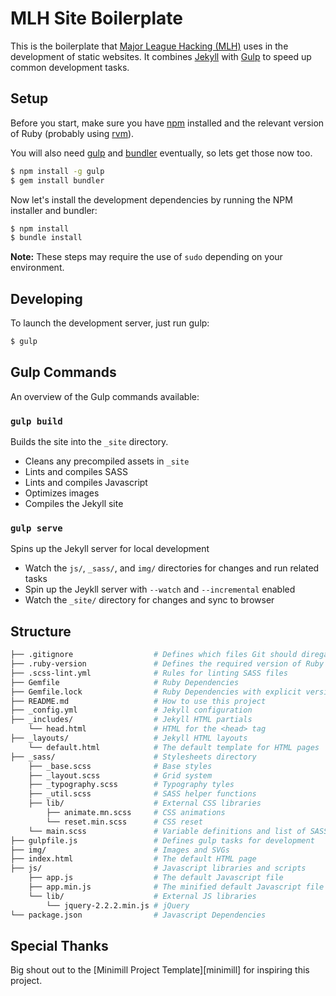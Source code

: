 MLH Site Boilerplate
========================================

This is the boilerplate that [Major League Hacking (MLH)][mlh] uses in the
development of static websites.  It combines [Jekyll][jekyll] with
[Gulp][gulp] to speed up common development tasks.

## Setup

Before you start, make sure you have [npm][npm-install] installed and the
relevant version of Ruby (probably using [rvm][rvm]).

You will also need [gulp][gulp] and [bundler][bundler] eventually, so lets get
those now too.

```bash
$ npm install -g gulp
$ gem install bundler
```

Now let's install the development dependencies by running the NPM installer and
bundler:

```bash
$ npm install
$ bundle install
```

**Note:** These steps may require the use of `sudo` depending on your
environment.

## Developing

To launch the development server, just run gulp:

```bash
$ gulp
```

## Gulp Commands

An overview of the Gulp commands available:

### `gulp build`

Builds the site into the `_site` directory.

 - Cleans any precompiled assets in `_site`
 - Lints and compiles SASS
 - Lints and compiles Javascript
 - Optimizes images
 - Compiles the Jekyll site

### `gulp serve`

Spins up the Jekyll server for local development

 - Watch the `js/`, `_sass/`, and `img/` directories for changes and run
   related tasks
 - Spin up the Jeykll server with `--watch` and `--incremental` enabled
 - Watch the `_site/` directory for changes and sync to browser

## Structure

```bash
├── .gitignore                  # Defines which files Git should diregard
├── .ruby-version               # Defines the required version of Ruby
├── .scss-lint.yml              # Rules for linting SASS files
├── Gemfile                     # Ruby Dependencies
├── Gemfile.lock                # Ruby Dependencies with explicit versions
├── README.md                   # How to use this project
├── _config.yml                 # Jekyll configuration
├── _includes/                  # Jekyll HTML partials
    └── head.html               # HTML for the <head> tag
├── _layouts/                   # Jekyll HTML layouts
    └── default.html            # The default template for HTML pages
├── _sass/                      # Stylesheets directory
    ├── _base.scss              # Base styles
    ├── _layout.scss            # Grid system
    ├── _typography.scss        # Typography tyles
    ├── _util.scss              # SASS helper functions
    ├── lib/                    # External CSS libraries
        ├── animate.mn.scss     # CSS animations
        └── reset.min.scss      # CSS reset
    └── main.scss               # Variable definitions and list of SASS partials to compile
├── gulpfile.js                 # Defines gulp tasks for development
├── img/                        # Images and SVGs
├── index.html                  # The default HTML page
├── js/                         # Javascript libraries and scripts
    ├── app.js                  # The default Javascript file
    ├── app.min.js              # The minified default Javascript file
    └── lib/                    # External JS libraries
        └── jquery-2.2.2.min.js # jQuery
└── package.json                # Javascript Dependencies
```

## Special Thanks

Big shout out to the [Minimill Project Template][minimill] for inspiring this
project.

[mlh]: http://mlh.io
[jekyll]: https://jekyllrb.com
[gulp]: http://gulpjs.com/
[npm-install]: https://nodejs.org/en/download/
[rvm]: https://rvm.io/
[bundler]: http://bundler.io/
[Minimill Project Template]: https://github.com/minimill/project-template/
